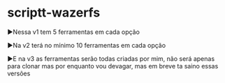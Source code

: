 # scriptt-wazerfs


▶Nessa v1 tem 5 ferramentas em cada opção


▶Na v2 terá no mínimo 10 ferramentas em cada opção


▶E na v3 as ferramentas serão todas criadas 
por mim, não será apenas para clonar
mas por enquanto vou devagar, mas em breve
ta saino essas versões

